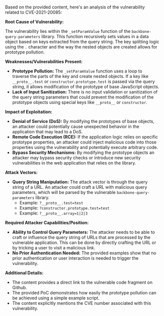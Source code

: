 Based on the provided content, here's an analysis of the vulnerability related to CVE-2021-20085:

**Root Cause of Vulnerability:**

The vulnerability lies within the `_setParamValue` function of the `backbone-query-parameters` library. This function recursively sets values in a data object based on keys extracted from the query string. The key splitting logic using the `.` character and the way the nested objects are created allows for prototype pollution.

**Weaknesses/Vulnerabilities Present:**

*   **Prototype Pollution:** The `_setParamValue` function uses a loop to traverse the parts of the key and create nested objects. If a key like `__proto__.test` or `constructor.prototype.test` is passed via the query string, it allows modification of the prototype of base JavaScript objects.
*   **Lack of Input Sanitization:** There is no input validation or sanitization of the query string parameters that could prevent the modification of the prototype objects using special keys like `__proto__` or `constructor`.

**Impact of Exploitation:**

*   **Denial of Service (DoS):** By modifying the prototypes of base objects, an attacker could potentially cause unexpected behavior in the application that may lead to a DoS.
*   **Remote Code Execution (RCE):** If the application logic relies on specific prototype properties, an attacker could inject malicious code into those properties using the vulnerability and potentially execute arbitrary code.
*   **Bypass Security Mechanisms:**  By modifying the prototype objects an attacker may bypass security checks or introduce new security vulnerabilities in the web application that relies on the library.

**Attack Vectors:**

*   **Query String Manipulation:** The attack vector is through the query string of a URL. An attacker could craft a URL with malicious query parameters, which will be parsed by the vulnerable `backbone-query-parameters` library.
    * Example: `?__proto__.test=test`
    * Example: `?constructor.prototype.test=test`
    * Example: `?__proto__.array=1|2|3`

**Required Attacker Capabilities/Position:**

*   **Ability to Control Query Parameters:** The attacker needs to be able to craft or influence the query string of URLs that are processed by the vulnerable application. This can be done by directly crafting the URL or by tricking a user to visit a malicious link.
*   **No Prior Authentication Needed:** The provided examples show that no prior authentication or user interaction is needed to trigger the vulnerability.

**Additional Details:**
*   The content provides a direct link to the vulnerable code fragment on Github.
*   The provided PoC demonstrates how easily the prototype pollution can be achieved using a simple example script.
*   The content explicitly mentions the CVE number associated with this vulnerability.